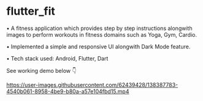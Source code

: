 # flutter_fit

• A fitness application which provides step by step instructions alongwith images 
  to perform workouts in fitness domains such as Yoga, Gym, Cardio.

• Implemented a simple and responsive UI alongwith Dark Mode feature.

• Tech stack used: Android, Flutter, Dart

See working demo below 👇

https://user-images.githubusercontent.com/62439428/138387783-4540b061-8958-4be9-b80a-a57e104fbd15.mp4
